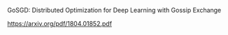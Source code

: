 GoSGD: Distributed Optimization for Deep Learning with Gossip Exchange

https://arxiv.org/pdf/1804.01852.pdf
